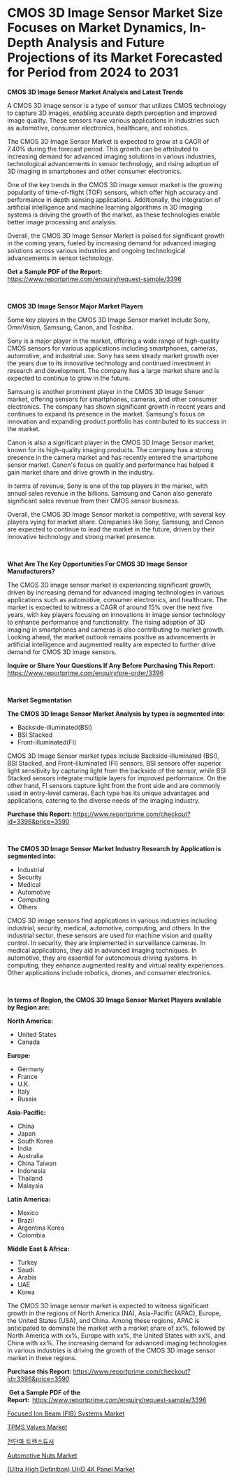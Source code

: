 <p><h1>CMOS 3D Image Sensor Market Size Focuses on Market Dynamics, In-Depth Analysis and Future Projections of its Market Forecasted for Period from 2024 to 2031</h1></p><p><strong>CMOS 3D Image Sensor Market Analysis and Latest Trends</strong></p>
<p><p>A CMOS 3D image sensor is a type of sensor that utilizes CMOS technology to capture 3D images, enabling accurate depth perception and improved image quality. These sensors have various applications in industries such as automotive, consumer electronics, healthcare, and robotics.</p><p>The CMOS 3D Image Sensor Market is expected to grow at a CAGR of 7.40% during the forecast period. This growth can be attributed to increasing demand for advanced imaging solutions in various industries, technological advancements in sensor technology, and rising adoption of 3D imaging in smartphones and other consumer electronics.</p><p>One of the key trends in the CMOS 3D image sensor market is the growing popularity of time-of-flight (TOF) sensors, which offer high accuracy and performance in depth sensing applications. Additionally, the integration of artificial intelligence and machine learning algorithms in 3D imaging systems is driving the growth of the market, as these technologies enable better image processing and analysis.</p><p>Overall, the CMOS 3D Image Sensor Market is poised for significant growth in the coming years, fueled by increasing demand for advanced imaging solutions across various industries and ongoing technological advancements in sensor technology.</p></p>
<p><strong>Get a Sample PDF of the Report:&nbsp;</strong> <a href="https://www.reportprime.com/enquiry/request-sample/3396">https://www.reportprime.com/enquiry/request-sample/3396</a></p>
<p>&nbsp;</p>
<p><strong>CMOS 3D Image Sensor Major Market Players</strong></p>
<p><p>Some key players in the CMOS 3D Image Sensor market include Sony, OmniVision, Samsung, Canon, and Toshiba. </p><p>Sony is a major player in the market, offering a wide range of high-quality CMOS sensors for various applications including smartphones, cameras, automotive, and industrial use. Sony has seen steady market growth over the years due to its innovative technology and continued investment in research and development. The company has a large market share and is expected to continue to grow in the future.</p><p>Samsung is another prominent player in the CMOS 3D Image Sensor market, offering sensors for smartphones, cameras, and other consumer electronics. The company has shown significant growth in recent years and continues to expand its presence in the market. Samsung's focus on innovation and expanding product portfolio has contributed to its success in the market.</p><p>Canon is also a significant player in the CMOS 3D Image Sensor market, known for its high-quality imaging products. The company has a strong presence in the camera market and has recently entered the smartphone sensor market. Canon's focus on quality and performance has helped it gain market share and drive growth in the industry.</p><p>In terms of revenue, Sony is one of the top players in the market, with annual sales revenue in the billions. Samsung and Canon also generate significant sales revenue from their CMOS sensor business.</p><p>Overall, the CMOS 3D Image Sensor market is competitive, with several key players vying for market share. Companies like Sony, Samsung, and Canon are expected to continue to lead the market in the future, driven by their innovative technology and strong market presence.</p></p>
<p>&nbsp;</p>
<p><strong>What Are The Key Opportunities For CMOS 3D Image Sensor Manufacturers?</strong></p>
<p><p>The CMOS 3D image sensor market is experiencing significant growth, driven by increasing demand for advanced imaging technologies in various applications such as automotive, consumer electronics, and healthcare. The market is expected to witness a CAGR of around 15% over the next five years, with key players focusing on innovations in image sensor technology to enhance performance and functionality. The rising adoption of 3D imaging in smartphones and cameras is also contributing to market growth. Looking ahead, the market outlook remains positive as advancements in artificial intelligence and augmented reality are expected to further drive demand for CMOS 3D image sensors.</p></p>
<p><strong>Inquire or Share Your Questions If Any Before Purchasing This Report:</strong> <a href="https://www.reportprime.com/enquiry/pre-order/3396">https://www.reportprime.com/enquiry/pre-order/3396</a></p>
<p>&nbsp;</p>
<p><strong>Market Segmentation</strong></p>
<p><strong>The CMOS 3D Image Sensor Market Analysis by types is segmented into:</strong></p>
<p><ul><li>Backside-illuminated(BSI)</li><li>BSI Stacked</li><li>Front-illuminated(FI)</li></ul></p>
<p><p>CMOS 3D Image Sensor market types include Backside-illuminated (BSI), BSI Stacked, and Front-illuminated (FI) sensors. BSI sensors offer superior light sensitivity by capturing light from the backside of the sensor, while BSI Stacked sensors integrate multiple layers for improved performance. On the other hand, FI sensors capture light from the front side and are commonly used in entry-level cameras. Each type has its unique advantages and applications, catering to the diverse needs of the imaging industry.</p></p>
<p><strong>Purchase this Report:&nbsp;</strong><a href="https://www.reportprime.com/checkout?id=3396&price=3590">https://www.reportprime.com/checkout?id=3396&price=3590</a></p>
<p>&nbsp;</p>
<p><strong>The CMOS 3D Image Sensor Market Industry Research by Application is segmented into:</strong></p>
<p><ul><li>Industrial</li><li>Security</li><li>Medical</li><li>Automotive</li><li>Computing</li><li>Others</li></ul></p>
<p><p>CMOS 3D image sensors find applications in various industries including industrial, security, medical, automotive, computing, and others. In the industrial sector, these sensors are used for machine vision and quality control. In security, they are implemented in surveillance cameras. In medical applications, they aid in advanced imaging techniques. In automotive, they are essential for autonomous driving systems. In computing, they enhance augmented reality and virtual reality experiences. Other applications include robotics, drones, and consumer electronics.</p></p>
<p>&nbsp;</p>
<p><strong>In terms of Region, the CMOS 3D Image Sensor Market Players available by Region are:</strong></p>
<p>
    <p> <strong> North America: </strong>
        <ul>
            <li>United States</li>
            <li>Canada</li>
        </ul>
        </p> 
    <p> <strong> Europe: </strong>
        <ul>
            <li>Germany</li>
            <li>France</li>
            <li>U.K.</li>
            <li>Italy</li>
            <li>Russia</li>
        </ul>
        </p> 
    <p> <strong> Asia-Pacific: </strong>
        <ul>
            <li>China</li>
            <li>Japan</li>
            <li>South Korea</li>
            <li>India</li>
            <li>Australia</li>
            <li>China Taiwan</li>
            <li>Indonesia</li>
            <li>Thailand</li>
            <li>Malaysia</li>
        </ul>
        </p> 
    <p> <strong> Latin America: </strong>
        <ul>
            <li>Mexico</li>
            <li>Brazil</li>
            <li>Argentina Korea</li>
            <li>Colombia</li>
        </ul>
        </p> 
    <p> <strong> Middle East & Africa: </strong>
        <ul>
            <li>Turkey</li>
            <li>Saudi</li>
            <li>Arabia</li>
            <li>UAE</li>
            <li>Korea</li>
        </ul>
    </p>
    </p>
<p><p>The CMOS 3D image sensor market is expected to witness significant growth in the regions of North America (NA), Asia-Pacific (APAC), Europe, the United States (USA), and China. Among these regions, APAC is anticipated to dominate the market with a market share of xx%, followed by North America with xx%, Europe with xx%, the United States with xx%, and China with xx%. The increasing demand for advanced imaging technologies in various industries is driving the growth of the CMOS 3D image sensor market in these regions.</p></p>
<p><strong>Purchase this Report: </strong><a href="https://www.reportprime.com/checkout?id=3396&price=3590">https://www.reportprime.com/checkout?id=3396&price=3590</a></p>
<p>&nbsp;<strong>Get a Sample PDF of the Report:&nbsp;&nbsp;</strong><a href="https://www.reportprime.com/enquiry/request-sample/3396">https://www.reportprime.com/enquiry/request-sample/3396</a></p>
<p><strong></strong></p>
<p><p><a href="https://github.com/PeterParrish5/Market-Research-Report-List-4/blob/main/focused-ion-beam-fib-systems-market.md">Focused Ion Beam (FIB) Systems Market</a></p><p><a href="https://issuu.com/reportprime-2/docs/tpms-valves-market-size-2030.pptx">TPMS Valves Market</a></p><p><a href="https://github.com/trmesnao7959541/Market-Research-Report-List-1/blob/main/517996813123.md">전단파 트랜스듀서</a></p><p><a href="https://issuu.com/reportprime-2/docs/automotive-nuts-market-size-2030.pptx">Automotive Nuts Market</a></p><p><a href="https://github.com/jhcraigie/Market-Research-Report-List-2/blob/main/ultra-high-definition-uhd-4k-panel-market.md">(Ultra High Definition) UHD 4K Panel Market</a></p></p>